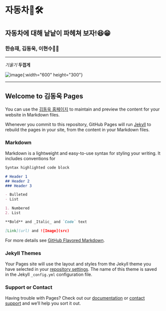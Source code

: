 # 자동차🚗🛠
## 자동차에 대해 낱낱이 파헤쳐 보자!😆😁
### 한승재, 김동욱, 이현수👏👏

---

*기울기*
**두껍게**

![image](https://user-images.githubusercontent.com/88136823/127772236-3fa6fa7a-ea48-4a76-b5e3-e83b13008a2e.png){:width="600" height="300"}

---

## Welcome to 김동욱 Pages

You can use the [김동욱 홈페이지](https://dongwook12.github.io/chatbot/) to maintain and preview the content for your website in Markdown files.

Whenever you commit to this repository, GitHub Pages will run [Jekyll](https://jekyllrb.com/) to rebuild the pages in your site, from the content in your Markdown files.

### Markdown


Markdown is a lightweight and easy-to-use syntax for styling your writing. It includes conventions for

```markdown
Syntax highlighted code block

# Header 1
## Header 2
### Header 3

- Bulleted
- List

1. Numbered
2. List

**Bold** and _Italic_ and `Code` text

[Link](url) and ![Image](src)
```

For more details see [GitHub Flavored Markdown](https://guides.github.com/features/mastering-markdown/).

### Jekyll Themes

Your Pages site will use the layout and styles from the Jekyll theme you have selected in your [repository settings](https://github.com/dongwook12/chatbot/settings/pages). The name of this theme is saved in the Jekyll `_config.yml` configuration file.

### Support or Contact

Having trouble with Pages? Check out our [documentation](https://docs.github.com/categories/github-pages-basics/) or [contact support](https://support.github.com/contact) and we’ll help you sort it out.
